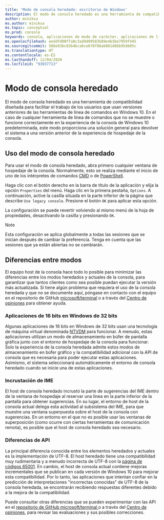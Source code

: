 ```yaml
---
title: 'Modo de consola heredado: escritorio de Windows'
description: El modo de consola heredado es una herramienta de compatibilidad que le permite ejecutar aplicaciones de línea de comandos que no funcionan con el host de la consola de Windows 10.
author: miniksa
ms.author: miniksa
ms.topic: conceptual
ms.prod: console
keywords: consola, aplicaciones de modo de carácter, aplicaciones de línea de comandos, aplicaciones de terminal, API de consola, compatibilidad
ms.openlocfilehash: eeddfd00ffa8c3ad9d99583b89e4b3be7959f445
ms.sourcegitcommit: 508e93bc83b4bca6ce678f88ab081d66b95d605c
ms.translationtype: HT
ms.contentlocale: es-ES
ms.lasthandoff: 12/04/2020
ms.locfileid: "93037713"
---
```

# <a name="legacy-console-mode"></a>Modo de consola heredado

El modo de consola heredado es una herramienta de compatibilidad diseñada para facilitar el trabajo de los usuarios que usan versiones anteriores de las herramientas de línea de comandos en Windows 10. En el caso de cualquier herramienta de línea de comandos que no se muestre o funcione correctamente en la experiencia de la consola de Windows 10 predeterminada, este modo proporciona una solución general para devolver el sistema a una versión anterior de la experiencia de hospedaje de la consola.

## <a name="using-legacy-console-mode"></a>Uso del modo de consola heredado

Para usar el modo de consola heredado, abra primero cualquier ventana de hospedaje de la consola. Normalmente, esto se realiza mediante el inicio de uno de los intérpretes de comandos [CMD](https://docs.microsoft.com/windows-server/administration/windows-commands/cmd) o de [PowerShell](https://docs.microsoft.com/powershell/scripting/install/installing-windows-powershell).

Haga clic con el botón derecho en la barra de título de la aplicación y elija la opción `Properties` del menú. Haga clic en la primera pestaña, `Options`. A continuación, active la casilla situada en la parte inferior de la página que describe `Use legacy console`. Presione el botón `OK` para aplicar esta opción.

La configuración se puede revertir volviendo al mismo menú de la hoja de propiedades, desactivando la casilla y presionando `OK`.

> [!NOTE]
>Esta configuración se aplica globalmente a todas las sesiones que se inician después de cambiar la preferencia. Tenga en cuenta que las sesiones que ya están abiertas no se cambiarán.

## <a name="differences-between-modes"></a>Diferencias entre modos

El equipo host de la consola hace todo lo posible para minimizar las diferencias entre los modos heredados y actuales de la consola, para garantizar que tantos clientes como sea posible puedan ejecutar la versión más actualizada. Si tiene algún problema que requiera el uso de la consola heredada y que no se documente aquí, póngase en contacto con el equipo en el repositorio de GitHub [microsoft/terminal](https://github.com/microsoft/terminal/) o a través del [Centro de opiniones](https://docs.microsoft.com/windows-insider/feedback-hub/feedback-hub-app) para obtener ayuda.

### <a name="16-bit-applications-on-32-bit-windows"></a>Aplicaciones de 16 bits en Windows de 32 bits

Algunas aplicaciones de 16 bits en Windows de 32 bits usan una tecnología de máquina virtual denominada [NTVDM](https://docs.microsoft.com/windows/compatibility/ntvdm-and-16-bit-app-support) para funcionar. A menudo, estas aplicaciones utilizan un modo de almacenamiento en búfer de pantalla gráfica junto con el entorno de hospedaje de la consola para funcionar. Solo la experiencia de la consola heredada admite estos modos de almacenamiento en búfer gráfico y la compatibilidad adicional con la API de consola que es necesaria para poder ejecutar estas aplicaciones. Asimismo, el sistema seleccionará automáticamente el entorno de consola heredado cuando se inicie una de estas aplicaciones.

### <a name="ime-embedding"></a>Incrustación de IME

El host de consola heredado incrustó la parte de sugerencias del IME dentro de la ventana de hospedaje al reservar una línea en la parte inferior de la pantalla para obtener sugerencias. En su lugar, el entorno de host de la consola actual delega esta actividad al subsistema del IME, para que muestre una ventana superpuesta sobre el host de la consola con sugerencias. En un entorno en el que no es posible usar las ventanas de superposición (como ocurre con ciertas herramientas de comunicación remota), es posible que el host de consola heredado sea necesario.

### <a name="api-differences"></a>Diferencias de API

La principal diferencia conocida entre los elementos heredados y actuales es la implementación de UTF-8. El host heredado tiene una compatibilidad muy rudimentaria y a menudo incorrecta de UTF-8 con la [página de códigos 65001](https://docs.microsoft.com/windows/win32/intl/code-pages). En cambio, el host de consola actual contiene mejoras incrementales que se publican en cada versión de Windows 10 para mejorar esta compatibilidad. Por lo tanto, las aplicaciones que intentan confiar en la predicción de interpretaciones "incorrectas conocidas" de UTF-8 de la consola heredada, se encontrarán recibiendo respuestas diferentes debido a la mejora de la compatibilidad.

Puede consultar otras diferencias que se pueden experimentar con las API en el [repositorio de GitHub microsoft/terminal ](https://github.com/microsoft/terminal/) o a través del [Centro de opiniones](https://docs.microsoft.com/windows-insider/feedback-hub/feedback-hub-app), para revisar las evaluaciones y sus posibles correcciones.
